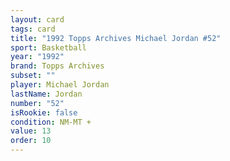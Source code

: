 ```yaml
---
layout: card
tags: card
title: "1992 Topps Archives Michael Jordan #52"
sport: Basketball
year: "1992"
brand: Topps Archives
subset: ""
player: Michael Jordan
lastName: Jordan
number: "52"
isRookie: false
condition: NM-MT +
value: 13
order: 10
---
```

